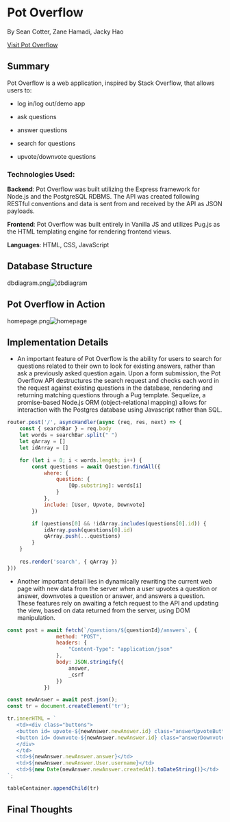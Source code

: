 # Pot Overflow
By Sean Cotter, Zane Hamadi, Jacky Hao

[Visit Pot Overflow](https://aa-pot-overflow.herokuapp.com/)

## Summary
Pot Overflow is a web application, inspired by Stack Overflow, that allows users to:

* log in/log out/demo app

* ask questions

* answer questions

* search for questions

* upvote/downvote questions

### Technologies Used:
**Backend**:
Pot Overflow was built utilizing the Express framework for Node.js and the PostgreSQL RDBMS. The API was created following RESTful conventions and data is sent from and received by the API as JSON payloads.

**Frontend**:
Pot Overflow was built entirely in Vanilla JS and utilizes Pug.js as the HTML templating engine for rendering frontend views.

**Languages**:
HTML, CSS, JavaScript

## Database Structure
dbdiagram.png![dbdiagram](https://user-images.githubusercontent.com/78773152/127695082-3786bd24-9156-46b1-8641-4dff628a9930.png)

## Pot Overflow in Action
homepage.png![homepage](https://i.imgur.com/3TEI78d.gif)

## Implementation Details
* An important feature of Pot Overflow is the ability for users to search for questions related to their own to look for existing answers, rather than ask a previously asked question again. Upon a form submission, the Pot Overflow API destructures the search request and checks each word in the request against existing questions in the database, rendering and returning matching questions through a Pug template. Sequelize, a promise-based Node.js ORM (object-relational mapping) allows for interaction with the Postgres database using Javascript rather than SQL.
```js 
router.post('/', asyncHandler(async (req, res, next) => {
    const { searchBar } = req.body
    let words = searchBar.split(" ")
    let qArray = []
    let idArray = []

    for (let i = 0; i < words.length; i++) {
        const questions = await Question.findAll({
            where: {
                question: {
                    [Op.substring]: words[i]
                }
            },
            include: [User, Upvote, Downvote]
        })

        if (questions[0] && !idArray.includes(questions[0].id)) {
            idArray.push(questions[0].id)
            qArray.push(...questions)
        }
    }
    
    res.render('search', { qArray })
}))
```
* Another important detail lies in dynamically rewriting the current web page with new data from the server when a user upvotes a question or answer, downvotes a question or answer, and answers a question. These features rely on awaiting a fetch request to the API and updating the view, based on data returned from the server, using DOM manipulation.
```js 
const post = await fetch(`/questions/${questionId}/answers`, {
                method: "POST",
                headers: {
                    "Content-Type": "application/json"
                },
                body: JSON.stringify({
                    answer,
                    _csrf
                })
            })

const newAnswer = await post.json();
const tr = document.createElement('tr');

tr.innerHTML = `
   <td><div class="buttons">
   <button id= upvote-${newAnswer.newAnswer.id} class="answerUpvoteButtons"><i class="far fa-thumbs-up fa-lg"></i> ${newAnswer.newAnswer.Upvotes.length}</button>
   <button id= downvote-${newAnswer.newAnswer.id} class="answerDownvoteButtons"><i class="far fa-thumbs-down fa-lg"></i> ${newAnswer.newAnswer.Downvotes.length}    </button>
   </div>
   </td>
   <td>${newAnswer.newAnswer.answer}</td>
   <td>${newAnswer.newAnswer.User.username}</td>
   <td>${new Date(newAnswer.newAnswer.createdAt).toDateString()}</td>
`;

tableContainer.appendChild(tr)
```

## Final Thoughts
